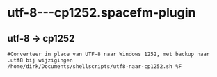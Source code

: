 # utf-8---cp1252.spacefm-plugin
## utf-8 -> cp1252
    
    #Converteer in place van UTF-8 naar Windows 1252, met backup naar .utf8 bij wijzigingen
    /home/dirk/Documents/shellscripts/utf8-naar-cp1252.sh %F
